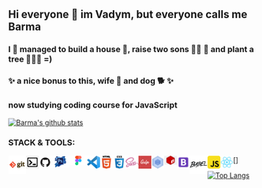 ## Hi everyone 👋 im Vadym, but everyone calls me Barma

### I 🦧 managed to build a house 🏰, raise two sons 🏄‍♂️ 🚴 and plant a tree 🌴🌴🌴 =)

### ✨ a nice bonus to this, wife 🐉 and dog 🐕 ✨

### now studying coding course for JavaScript

[![Barma's github stats](https://github-readme-stats.vercel.app/api?username=Google-Barma)](https://github.com/Google-Barma)

### STACK & TOOLS:

[<img align="left" alt="Git" width="36px" src="https://raw.githubusercontent.com/Google-Barma/google-barma/master/image/git.png" />]()
[<img align="left" alt="Terminal" width="26px" src="https://raw.githubusercontent.com/Google-Barma/google-barma/master/image/terminal.png" />]()
[<img align="left" alt="GitHub" width="26px" src="https://raw.githubusercontent.com/Google-Barma/google-barma/master/image/github.png" />]()
[<img align="left" alt="Photoshop" width="36px" src="https://raw.githubusercontent.com/Google-Barma/google-barma/master/image/photoshop.png" />]()
[<img align="left" alt="Figma" width="36px" src="https://raw.githubusercontent.com/Google-Barma/google-barma/master/image/figma.png" />]()
[<img align="left" alt="Visual Studio Code" width="26px" src="https://raw.githubusercontent.com/Google-Barma/google-barma/master/image/vscode.png" />]()
[<img align="left" alt="HTML5" width="26px" src="https://raw.githubusercontent.com/Google-Barma/google-barma/master/image/html.png" />]()
[<img align="left" alt="CSS3" width="26px" src="https://raw.githubusercontent.com/Google-Barma/google-barma/master/image/css.png" />]()
[<img align="left" alt="Sass" width="26px" src="https://raw.githubusercontent.com/Google-Barma/google-barma/master/image/sass.png" />]()
[<img align="left" alt="Gulp" width="26px" src="https://raw.githubusercontent.com/Google-Barma/google-barma/master/image/gulp.png" />]()
[<img align="left" alt="Webpack" width="26px" src="https://raw.githubusercontent.com/Google-Barma/google-barma/master/image/webpack.png" />]()
[<img align="left" alt="NPM" width="26px" src="https://raw.githubusercontent.com/Google-Barma/google-barma/master/image/npm.png" />]()
[<img align="left" alt="Bootstrap" width="26px" src="https://raw.githubusercontent.com/Google-Barma/google-barma/master/image/bootstrap.png" />]()
[<img align="left" alt="Babel" width="36px" src="https://raw.githubusercontent.com/Google-Barma/google-barma/master/image/babel.png" />]()
[<img align="left" alt="JavaScript" width="26px" src="https://raw.githubusercontent.com/Google-Barma/google-barma/master/image/js.png" />]()
[<img align="left" alt="JavaScript" width="26px" src="https://raw.githubusercontent.com/Google-Barma/google-barma/master/image/react.png" />]

[![Top Langs](https://github-readme-stats.vercel.app/api/top-langs/?username=Google-Barma&theme=dark&layout=compact)](https://github.com/Google-Barma/github-readme-stats)
